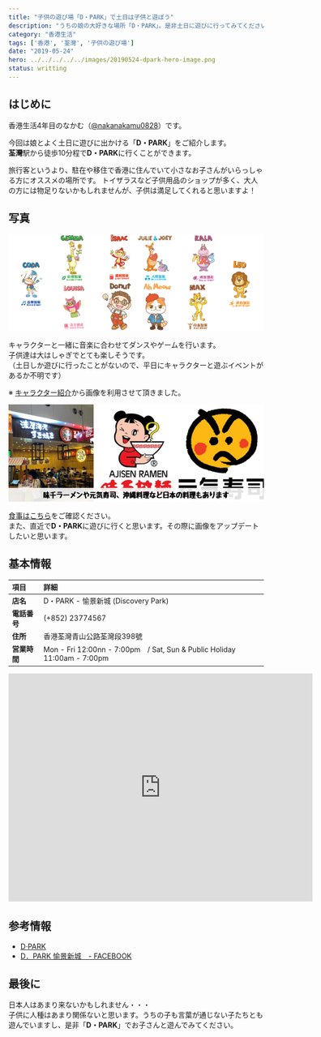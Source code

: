 ```yaml
---
title: "子供の遊び場「D・PARK」で土日は子供と遊ぼう"
description: "うちの娘の大好きな場所「D・PARK」。是非土日に遊びに行ってみてください"
category: "香港生活"
tags: ['香港', '荃灣', '子供の遊び場']
date: "2019-05-24"
hero: ../../../../../images/20190524-dpark-hero-image.png
status: writting
---
```


## はじめに

香港生活4年目のなかむ（[@nakanakamu0828](https://twitter.com/nakanakamu0828)）です。  

今回は娘とよく土日に遊びに出かける「**D・PARK**」をご紹介します。  
**荃灣**駅から徒歩10分程で**D・PARK**に行くことができます。

旅行客というより、駐在や移住で香港に住んでいて小さなお子さんがいらっしゃる方にオススメの場所です。
トイザラスなど子供用品のショップが多く、大人の方には物足りないかもしれませんが、子供は満足してくれると思いますよ！


## 写真
![D・PARK - キャラクター写真](../../../../../images/uploads/2019/05/24/dpark/picture-1.png)

キャラクターと一緒に音楽に合わせてダンスやゲームを行います。  
子供達は大はしゃぎでとても楽しそうです。  
（土日しか遊びに行ったことがないので、平日にキャラクターと遊ぶイベントがあるか不明です）

※ [キャラクター紹介](https://www.dpark.com.hk/characters_introduction)から画像を利用させて頂きました。


![D・PARK - 食事場所](../../../../../images/uploads/2019/05/24/dpark/picture-2.png)

[食事はこちら](https://www.dpark.com.hk/en/dining)をご確認ください。  
また、直近で**D・PARK**に遊びに行くと思います。その際に画像をアップデートしたいと思います。


## 基本情報

| 項目 | 詳細 |
|:---|:---|
|  **店名**  | D・PARK - 愉景新城 (Discovery Park)  |
|  **電話番号**  |  (+852) 23774567  |
|  **住所**  |  香港荃灣青山公路荃灣段398號 |
|  **営業時間**  |  Mon - Fri 12:00nn - 7:00pm　/ Sat, Sun & Public Holiday 11:00am - 7:00pm  |


<iframe src="https://www.google.com/maps/embed?pb=!1m18!1m12!1m3!1d3689.3966084646986!2d114.10935931455076!3d22.37640118528417!2m3!1f0!2f0!3f0!3m2!1i1024!2i768!4f13.1!3m3!1m2!1s0x3403f8f1bd470f73%3A0x3c3fc81fa13e7dd2!2sDiscovery+Park!5e0!3m2!1sja!2shk!4v1558682897615!5m2!1sja!2shk" width="600" height="450" frameborder="0" style="border:0" allowfullscreen></iframe>

## 参考情報
- [D·PARK](https://www.dpark.com.hk/)
- [D．PARK 愉景新城　- FACEBOOK](https://www.facebook.com/dparkhk/)


## 最後に
日本人はあまり来ないかもしれません・・・  
子供に人種はあまり関係ないと思います。うちの子も言葉が通じない子たちとも遊んでいますし、是非「**D・PARK**」でお子さんと遊んでみてください。
